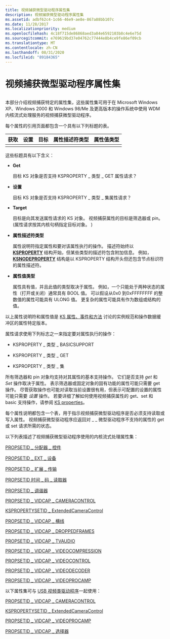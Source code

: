 ```yaml
---
title: 视频捕获微型驱动程序属性集
description: 视频捕获微型驱动程序属性集
ms.assetid: adbf62c4-1c66-46e9-ae8e-867a88bb107c
ms.date: 11/28/2017
ms.localizationpriority: medium
ms.openlocfilehash: 4c18f715de86868aed3a84e6592103b8c4e6e75d
ms.sourcegitcommit: e769619bd37e04762c77444e8b4ce9fe86ef09cb
ms.translationtype: MT
ms.contentlocale: zh-CN
ms.lasthandoff: 08/31/2020
ms.locfileid: "89184365"
---
```

# <a name="video-capture-minidriver-property-sets"></a>视频捕获微型驱动程序属性集


## <span id="ddk_video_capture_minidriver_property_sets_ks"></span><span id="DDK_VIDEO_CAPTURE_MINIDRIVER_PROPERTY_SETS_KS"></span>


本部分介绍视频捕获特定的属性集，这些属性集可用于在 Microsoft Windows XP、Windows 2000 和 Windows 98/Me 及更高版本的操作系统中使用 WDM 内核流式处理服务的视频捕获微型驱动程序。

每个属性的引用页面都包含一个具有以下列标题的表。


| 获取 | 设置 | 目标 | 属性描述符类型 | 属性值类型 |
|-----|-----|--------|--------------------------|---------------------|
|     |     |        |                          |                     |

这些标题具有以下含义：

-   **Get**

    目标 KS 对象是否支持 KSPROPERTY \_ 类型 \_ GET 属性请求？

-   **设置**

    目标 KS 对象是否支持 KSPROPERTY \_ 类型 \_ 集属性请求？

-   **Target**

    目标是向其发送属性请求的 KS 对象。 视频捕获属性的目标是筛选器或 pin。  (属性请求按其内核句柄指定目标对象。 ) 

-   **属性描述符类型**

    属性说明符指定属性和要对该属性执行的操作。 描述符始终以 [**KSPROPERTY**](/windows-hardware/drivers/ddi/ks/ns-ks-ksidentifier) 结构开始，但某些类型的描述符包含附加信息。 例如， [**KSNODEPROPERTY**](/windows-hardware/drivers/ddi/ksmedia/ns-ksmedia-ksnodeproperty) 结构是以 KSPROPERTY 结构开头但还包含节点标识符的属性描述符。

-   **属性值类型**

    属性具有值，并且此值的类型取决于属性。 例如，一个只能处于两种状态的属性（打开或关闭）通常具有 BOOL 值。 可以假设从0x0 到0xFFFFFFFF 的整数值的属性可能具有 ULONG 值。 更复杂的属性可能具有作为数组或结构的值。

以上属性说明符和属性值是 [KS 属性、事件和方法](./ks-properties--events--and-methods.md) 讨论的实例规范和操作数据缓冲区的属性特定版本。

属性请求使用下列标志之一来指定要对属性执行的操作：

-   KSPROPERTY \_ 类型 \_ BASICSUPPORT

-   KSPROPERTY \_ 类型 \_ GET

-   KSPROPERTY \_ 类型 \_ 集

所有筛选器和 pin 对象均支持对其属性的基本支持操作。 它们是否支持 *get* 和 *Set* 操作取决于属性。 表示筛选器或固定对象的固有功能的属性可能只需要 get 操作。 尽管获取操作也可能对读取当前设置很有用，但表示可配置的设置的属性可能只需要 *设置* 操作。 若要详细了解如何使用视频捕获属性的 get、set 和 basic 支持操作，请参阅 [KS properties](./ks-properties.md)。

每个属性说明都包含一个表，用于指示视频捕获微型驱动程序是否必须支持读取或写入属性。 视频捕获微型驱动程序应返回对 \_ \_ 微型驱动程序不支持的属性的 get 或 set 请求所需的状态。

以下列表描述了视频捕获微型驱动程序使用的内核流式处理属性集：

[PROPSETID \_ 分配器 \_ 控件](propsetid-allocator-control.md)

[PROPSETID \_ EXT \_ 设备](propsetid-ext-device.md)

[PROPSETID \_ 扩展 \_ 传输](propsetid-ext-transport.md)

[PROPSETID 时间 \_ 码 \_ 读取器](propsetid-timecode-reader.md)

[PROPSETID \_ 调谐器](propsetid-tuner.md)

[PROPSETID \_ VIDCAP \_ CAMERACONTROL](propsetid-vidcap-cameracontrol.md)

[KSPROPERTYSETID \_ ExtendedCameraControl](kspropertysetid-extendedcameracontrol.md)

[PROPSETID \_ VIDCAP \_ 横线](propsetid-vidcap-crossbar.md)

[PROPSETID \_ VIDCAP \_ DROPPEDFRAMES](propsetid-vidcap-droppedframes.md)

[PROPSETID \_ VIDCAP \_ TVAUDIO](propsetid-vidcap-tvaudio.md)

[PROPSETID \_ VIDCAP \_ VIDEOCOMPRESSION](propsetid-vidcap-videocompression.md)

[PROPSETID \_ VIDCAP \_ VIDEOCONTROL](propsetid-vidcap-videocontrol.md)

[PROPSETID \_ VIDCAP \_ VIDEODECODER](propsetid-vidcap-videodecoder.md)

[PROPSETID \_ VIDCAP \_ VIDEOPROCAMP](propsetid-vidcap-videoprocamp.md)

以下属性集可与 [USB 视频类驱动程序](./usb-video-class-driver.md)一起使用：

[PROPSETID \_ VIDCAP \_ CAMERACONTROL](propsetid-vidcap-cameracontrol.md)

[KSPROPERTYSETID \_ ExtendedCameraControl](kspropertysetid-extendedcameracontrol.md)

[PROPSETID \_ VIDCAP \_ VIDEOPROCAMP](propsetid-vidcap-videoprocamp.md)

[PROPSETID \_ VIDCAP \_ 选择器](propsetid-vidcap-selector.md)

 

